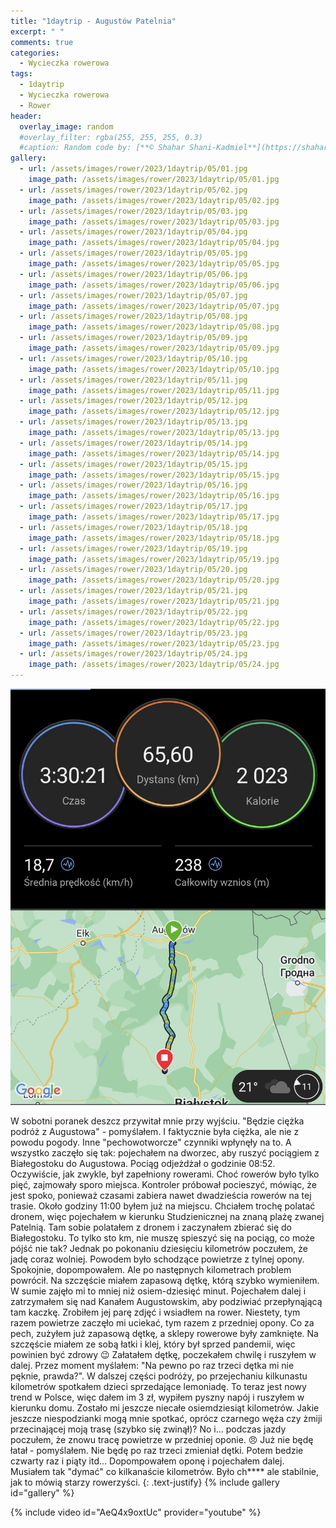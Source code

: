 ```yaml
---
title: "1daytrip - Augustów Patelnia"
excerpt: " "
comments: true
categories:
  - Wycieczka rowerowa
tags:
  - 1daytrip
  - Wycieczka rowerowa
  - Rower
header:
  overlay_image: random
  #overlay_filter: rgba(255, 255, 255, 0.3)
  #caption: Random code by: [**© Shahar Shani-Kadmiel**](https://shaharkadmiel.github.io)"
gallery:
  - url: /assets/images/rower/2023/1daytrip/05/01.jpg
    image_path: /assets/images/rower/2023/1daytrip/05/01.jpg
  - url: /assets/images/rower/2023/1daytrip/05/02.jpg
    image_path: /assets/images/rower/2023/1daytrip/05/02.jpg
  - url: /assets/images/rower/2023/1daytrip/05/03.jpg
    image_path: /assets/images/rower/2023/1daytrip/05/03.jpg
  - url: /assets/images/rower/2023/1daytrip/05/04.jpg
    image_path: /assets/images/rower/2023/1daytrip/05/04.jpg
  - url: /assets/images/rower/2023/1daytrip/05/05.jpg
    image_path: /assets/images/rower/2023/1daytrip/05/05.jpg
  - url: /assets/images/rower/2023/1daytrip/05/06.jpg
    image_path: /assets/images/rower/2023/1daytrip/05/06.jpg
  - url: /assets/images/rower/2023/1daytrip/05/07.jpg
    image_path: /assets/images/rower/2023/1daytrip/05/07.jpg
  - url: /assets/images/rower/2023/1daytrip/05/08.jpg
    image_path: /assets/images/rower/2023/1daytrip/05/08.jpg
  - url: /assets/images/rower/2023/1daytrip/05/09.jpg
    image_path: /assets/images/rower/2023/1daytrip/05/09.jpg
  - url: /assets/images/rower/2023/1daytrip/05/10.jpg
    image_path: /assets/images/rower/2023/1daytrip/05/10.jpg
  - url: /assets/images/rower/2023/1daytrip/05/11.jpg
    image_path: /assets/images/rower/2023/1daytrip/05/11.jpg
  - url: /assets/images/rower/2023/1daytrip/05/12.jpg
    image_path: /assets/images/rower/2023/1daytrip/05/12.jpg
  - url: /assets/images/rower/2023/1daytrip/05/13.jpg
    image_path: /assets/images/rower/2023/1daytrip/05/13.jpg
  - url: /assets/images/rower/2023/1daytrip/05/14.jpg
    image_path: /assets/images/rower/2023/1daytrip/05/14.jpg
  - url: /assets/images/rower/2023/1daytrip/05/15.jpg
    image_path: /assets/images/rower/2023/1daytrip/05/15.jpg
  - url: /assets/images/rower/2023/1daytrip/05/16.jpg
    image_path: /assets/images/rower/2023/1daytrip/05/16.jpg
  - url: /assets/images/rower/2023/1daytrip/05/17.jpg
    image_path: /assets/images/rower/2023/1daytrip/05/17.jpg
  - url: /assets/images/rower/2023/1daytrip/05/18.jpg
    image_path: /assets/images/rower/2023/1daytrip/05/18.jpg
  - url: /assets/images/rower/2023/1daytrip/05/19.jpg
    image_path: /assets/images/rower/2023/1daytrip/05/19.jpg
  - url: /assets/images/rower/2023/1daytrip/05/20.jpg
    image_path: /assets/images/rower/2023/1daytrip/05/20.jpg
  - url: /assets/images/rower/2023/1daytrip/05/21.jpg
    image_path: /assets/images/rower/2023/1daytrip/05/21.jpg
  - url: /assets/images/rower/2023/1daytrip/05/22.jpg
    image_path: /assets/images/rower/2023/1daytrip/05/22.jpg
  - url: /assets/images/rower/2023/1daytrip/05/23.jpg
    image_path: /assets/images/rower/2023/1daytrip/05/23.jpg
  - url: /assets/images/rower/2023/1daytrip/05/24.jpg
    image_path: /assets/images/rower/2023/1daytrip/05/24.jpg
---
```

[![mapka](/assets/images/rower/2023/1daytrip/05/mapka.png)](https://connect.garmin.com/modern/activity/11465742438)

W sobotni poranek deszcz przywitał mnie przy wyjściu. "Będzie ciężka podróż z Augustowa" - pomyślałem. I faktycznie była ciężka, ale nie z powodu pogody. Inne "pechowotworcze" czynniki wpłynęły na to. A wszystko zaczęło się tak: pojechałem na dworzec, aby ruszyć pociągiem z Białegostoku do Augustowa. Pociąg odjeżdżał o godzinie 08:52. Oczywiście, jak zwykle, był zapełniony rowerami. Choć rowerów było tylko pięć, zajmowały sporo miejsca. Kontroler próbował pocieszyć, mówiąc, że jest spoko, ponieważ czasami zabiera nawet dwadzieścia rowerów na tej trasie. Około godziny 11:00 byłem już na miejscu. Chciałem trochę polatać dronem, więc pojechałem w kierunku Studzienicznej na znaną plażę zwanej Patelnią. Tam sobie polatałem z dronem i zaczynałem zbierać się do Białegostoku. To tylko sto km, nie muszę spieszyć się na pociąg, co może pójść nie tak? Jednak po pokonaniu dziesięciu kilometrów poczułem, że jadę coraz wolniej. Powodem było schodzące powietrze z tylnej opony. Spokojnie, dopompowałem. Ale po następnych kilometrach problem powrócił. Na szczęście miałem zapasową dętkę, którą szybko wymieniłem. W sumie zajęło mi to mniej niż osiem-dziesięć minut. Pojechałem dalej i zatrzymałem się nad Kanałem Augustowskim, aby podziwiać przepłynąjącą tam kaczkę. Zrobiłem jej parę zdjęć i wsiadłem na rower. Niestety, tym razem powietrze zaczęło mi uciekać, tym razem z przedniej opony. Co za pech, zużyłem już zapasową dętkę, a sklepy rowerowe były zamknięte. Na szczęście miałem ze sobą łatki i klej, który był sprzed pandemii, więc powinien być zdrowy 😉 Załatałem dętkę, poczekałem chwilę i ruszyłem w dalej. Przez moment myślałem: "Na pewno po raz trzeci dętka mi nie pęknie, prawda?". W dalszej części podróży, po przejechaniu kilkunastu kilometrów spotkałem dzieci sprzedające lemoniadę. To teraz jest nowy trend w Polsce, więc dałem im 3 zł, wypiłem pyszny napój i ruszyłem w kierunku domu. Zostało mi jeszcze niecałe osiemdziesiąt kilometrów. Jakie jeszcze niespodzianki mogą mnie spotkać, oprócz czarnego węża czy żmiji przecinającej moją trasę (szybko się zwinął)? No i... podczas jazdy poczułem, że znowu tracę powietrze w przedniej oponie. 😠 Już nie będę łatał - pomyślałem. Nie będę po raz trzeci zmieniał dętki. Potem bedzie czwarty raz i piąty itd... Dopompowałem oponę i pojechałem dalej. Musiałem tak "dymać" co kilkanaście kilometrów. Było ch**** ale stabilnie, jak to mówią starzy rowerzyści.
{: .text-justify}
{% include gallery id="gallery" %}

{% include video id="AeQ4x9oxtUc" provider="youtube" %}